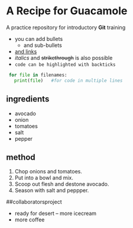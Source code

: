 # A Recipe for Guacamole
A practice repository for introductory **Git** training

- you can add bullets
  - and sub-bullets
- [and links](https://bio-it.embl.de)
- _italics_ and ~~strikethrough~~ is also possible
- `code can be highlighted with backticks`

```Python
 for file in filenames:
   print(file)   #for code in multiple lines
```

## ingredients

- avocado
- onion
- tomatoes
- salt
- pepper

## method

1. Chop onions and tomatoes.
2. Put into a bowl and mix.
3. Scoop out flesh and destone avocado.
4. Season with salt and peppper.

##collaboratorsproject
- ready for desert
– more icecream
- more coffee

